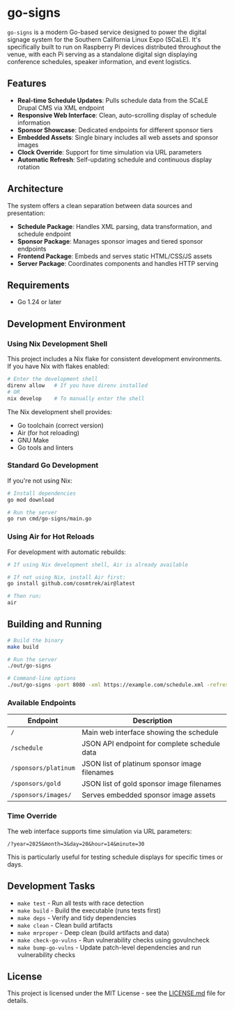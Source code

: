 # go-signs

`go-signs` is a modern Go-based service designed to power the digital signage system for the Southern California Linux Expo (SCaLE). It's specifically built to run on Raspberry Pi devices distributed throughout the venue, with each Pi serving as a standalone digital sign displaying conference schedules, speaker information, and event logistics.

## Features

- **Real-time Schedule Updates**: Pulls schedule data from the SCaLE Drupal CMS via XML endpoint
- **Responsive Web Interface**: Clean, auto-scrolling display of schedule information
- **Sponsor Showcase**: Dedicated endpoints for different sponsor tiers
- **Embedded Assets**: Single binary includes all web assets and sponsor images
- **Clock Override**: Support for time simulation via URL parameters
- **Automatic Refresh**: Self-updating schedule and continuous display rotation

## Architecture

The system offers a clean separation between data sources and presentation:

- **Schedule Package**: Handles XML parsing, data transformation, and schedule endpoint
- **Sponsor Package**: Manages sponsor images and tiered sponsor endpoints
- **Frontend Package**: Embeds and serves static HTML/CSS/JS assets
- **Server Package**: Coordinates components and handles HTTP serving

## Requirements

- Go 1.24 or later

## Development Environment

### Using Nix Development Shell

This project includes a Nix flake for consistent development environments. If you have Nix with flakes enabled:

```sh
# Enter the development shell
direnv allow   # If you have direnv installed
# OR
nix develop    # To manually enter the shell
```

The Nix development shell provides:
- Go toolchain (correct version)
- Air (for hot reloading)
- GNU Make
- Go tools and linters

### Standard Go Development

If you're not using Nix:

```sh
# Install dependencies
go mod download

# Run the server
go run cmd/go-signs/main.go
```

### Using Air for Hot Reloads

For development with automatic rebuilds:

```sh
# If using Nix development shell, Air is already available

# If not using Nix, install Air first:
go install github.com/cosmtrek/air@latest

# Then run:
air
```

## Building and Running

```sh
# Build the binary
make build

# Run the server
./out/go-signs

# Command-line options
./out/go-signs -port 8080 -xml https://example.com/schedule.xml -refresh 10
```

### Available Endpoints

| Endpoint | Description |
|----------|-------------|
| `/` | Main web interface showing the schedule |
| `/schedule` | JSON API endpoint for complete schedule data |
| `/sponsors/platinum` | JSON list of platinum sponsor image filenames |
| `/sponsors/gold` | JSON list of gold sponsor image filenames |
| `/sponsors/images/` | Serves embedded sponsor image assets |

### Time Override

The web interface supports time simulation via URL parameters:

```
/?year=2025&month=3&day=20&hour=14&minute=30
```

This is particularly useful for testing schedule displays for specific times or days.

## Development Tasks

- `make test` - Run all tests with race detection
- `make build` - Build the executable (runs tests first)
- `make deps` - Verify and tidy dependencies
- `make clean` - Clean build artifacts
- `make mrproper` - Deep clean (build artifacts and data)
- `make check-go-vulns` - Run vulnerability checks using govulncheck
- `make bump-go-vulns` - Update patch-level dependencies and run vulnerability checks

## License

This project is licensed under the MIT License - see the [LICENSE.md](LICENSE.md) file for details.
